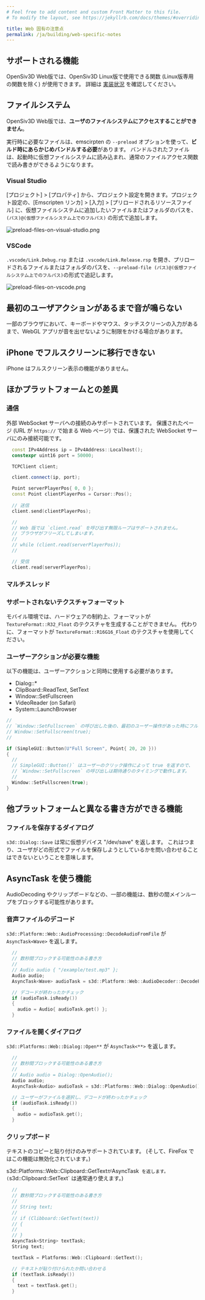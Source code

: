 ```yaml
---
# Feel free to add content and custom Front Matter to this file.
# To modify the layout, see https://jekyllrb.com/docs/themes/#overriding-theme-defaults

title: Web 固有の注意点
permalink: /ja/building/web-specific-notes
---
```


## サポートされる機能

OpenSiv3D Web版では、OpenSiv3D Linux版で使用できる関数 (Linux版専用の関数を除く) が使用できます。
詳細は [実装状況](/ja/status) を確認してください。

## ファイルシステム

OpenSiv3D Web版では、**ユーザのファイルシステムにアクセスすることができません**。

実行時に必要なファイルは、emscirpten の `--preload` オプションを使って、**ビルド時にあらかじめバンドルする必要**があります。
バンドルされたファイルは、起動時に仮想ファイルシステムに読み込まれ、通常のファイルアクセス関数で読み書きができるようになります。

### Visual Studio

[プロジェクト] > [プロパティ] から、プロジェクト設定を開きます。プロジェクト設定の、[Emscripten リンカ] > [入力] > [プリロードされるリソースファイル] に、仮想ファイルシステムに追加したいファイルまたはフォルダのパスを、`(パス)@(仮想ファイルシステム上でのフルパス)` の形式で追加します。

![preload-files-on-visual-studio.png](/assets/img/building/web-specific-notes/preload-files-on-visual-studio.png)

### VSCode

`.vscode/Link.Debug.rsp` または `.vscode/Link.Release.rsp` を開き、プリロードされるファイルまたはフォルダのパスを、`--preload-file (パス)@(仮想ファイルシステム上でのフルパス)`の形式で追記します。

![preload-files-on-vscode.png](/assets/img/building/web-specific-notes/preload-files-on-vscode.png)

## 最初のユーザアクションがあるまで音が鳴らない

一部のブラウザにおいて、キーボードやマウス、タッチスクリーンの入力があるまで、WebGL アプリが音を出せないように制限をかける場合があります。

## iPhone でフルスクリーンに移行できない

iPhone はフルスクリーン表示の機能がありません。

## ほかプラットフォームとの差異

### 通信

外部 WebSocket サーバへの接続のみサポートされています。
保護されたページ (URL が `https://` で始まる Web ページ) では、保護された WebSocket サーバにのみ接続可能です。

<!-- TODO: asyncify allows busy loop -->

```cpp
  const IPv4Address ip = IPv4Address::Localhost();
  constexpr uint16 port = 50000;

  TCPClient client;

  client.connect(ip, port);

  Point serverPlayerPos{ 0, 0 };
  const Point clientPlayerPos = Cursor::Pos();
  
  // 送信
  client.send(clientPlayerPos);

  //
  // Web 版では `client.read` を呼び出す無限ループはサポートされません。
  // ブラウザがフリーズしてしまいます。
  //
  // while (client.read(serverPlayerPos));
  //

  // 受信
  client.read(serverPlayerPos);
```

### マルチスレッド

### サポートされないテクスチャフォーマット

モバイル環境では、ハードウェアの制約上、フォーマットが `TextureFormat::R32_Float` のテクスチャを生成することができません。
代わりに、フォーマットが `TextureFormat::R16G16_Float` のテクスチャを使用してください。

### ユーザーアクションが必要な機能

以下の機能は、ユーザーアクションと同時に使用する必要があります。

* Dialog::\*
* ClipBoard::ReadText, SetText
* Window::SetFullscreen
* VideoReader (on Safari)
* System::LaunchBrowser

```cpp
//
// `Window::SetFullscreen` の呼び出した後の、最初のユーザー操作があった時にフルスクリーンになります。
// Window::SetFullscreen(true);
//

if (SimpleGUI::Button(U"Full Screen", Point{ 20, 20 }))
{
  //
  // SimpleGUI::Button()` はユーザーのクリック操作によって true を返すので、
  // `Window::SetFullscreen` の呼び出しは期待通りのタイミングで動作します。
  //
  Window::SetFullscreen(true);
}
```

## 他プラットフォームと異なる書き方ができる機能

### ファイルを保存するダイアログ

`s3d::Dialog::Save` は常に仮想デバイス "/dev/save" を返します。
これはつまり、ユーザがどの形式でファイルを保存しようとしているかを問い合わせることはできないということを意味します。

## AsyncTask を使う機能

AudioDecoding やクリップボードなどの、一部の機能は、数秒の間メインループをブロックする可能性があります。

### 音声ファイルのデコード

`s3d::Platform::Web::AudioProcessing::DecodeAudioFromFile` が `AsyncTask<Wave>` を返します。

<!-- TODO: hungs with asyncify -->

```cpp
  // 
  // 数秒間ブロックする可能性のある書き方
  //
  // Audio audio { "/example/test.mp3" };
  Audio audio;
  AsyncTask<Wave> audioTask = s3d::Platform::Web::AudioDecoder::DecodeFromFile(U"/example/test.mp3");

  // デコードが終わったかチェック
  if (audioTask.isReady())
  {
    audio = Audio{ audioTask.get() };
  }
```

### ファイルを開くダイアログ

`s3d::Platforms::Web::Dialog::Open**` が `AsyncTask<**>` を返します。

```cpp
  // 
  // 数秒間ブロックする可能性のある書き方
  //
  // Audio audio = Dialog::OpenAudio();
  Audio audio;
  AsyncTask<Audio> audioTask = s3d::Platforms::Web::Dialog::OpenAudio();

  // ユーザーがファイルを選択し、デコードが終わったかチェック
  if (audioTask.isReady())
  {
    audio = audioTask.get();
  }
```

### クリップボード

テキストのコピーと貼り付けのみサポートされています。
(そして、FireFox ではこの機能は無効化されています。)

s3d::Platforms::Web::Clipboard::GetText` が `AsyncTask<String>` を返します。
(`s3d::Clipboard::SetText` は通常通り使えます。)

```cpp
  // 
  // 数秒間ブロックする可能性のある書き方
  //
  // String text;
  // 
  // if (Clibboard::GetText(text))
  // {
  //
  // }
  AsyncTask<String> textTask;
  String text;

  textTask = Platforms::Web::Clipboard::GetText();

  // テキストが貼り付けられたか問い合わせる
  if (textTask.isReady())
  {
    text = textTask.get();
  }
```
